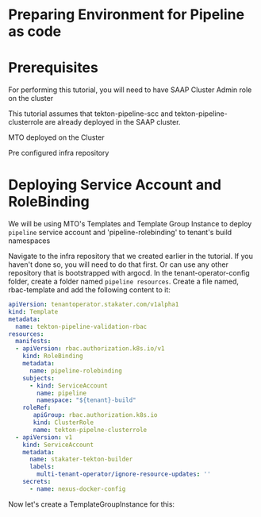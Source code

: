 # Preparing Environment for Pipeline as code

# Prerequisites

For performing this tutorial, you will need to have SAAP Cluster Admin role on the cluster

This tutorial assumes that tekton-pipeline-scc and tekton-pipeline-clusterrole are already deployed in the SAAP cluster.

MTO deployed on the Cluster

Pre configured infra repository

# Deploying Service Account and RoleBinding

We will be using MTO's Templates and Template Group Instance to deploy `pipeline` service account and 'pipeline-rolebinding' to tenant's build namespaces

Navigate to the infra repository that we created earlier in the tutorial. If you haven't done so, you will need to do that first. Or can use any other repository that is bootstrapped with argocd.
In the tenant-operator-config folder, create a folder named `pipeline resources`.
Create a file named, rbac-template and add the following content to it:

```yaml
apiVersion: tenantoperator.stakater.com/v1alpha1
kind: Template
metadata:
  name: tekton-pipeline-validation-rbac
resources:
  manifests:
  - apiVersion: rbac.authorization.k8s.io/v1
    kind: RoleBinding
    metadata:
      name: pipeline-rolebinding
    subjects:
      - kind: ServiceAccount
        name: pipeline
        namespace: "${tenant}-build"
    roleRef:
       apiGroup: rbac.authorization.k8s.io
       kind: ClusterRole
       name: tekton-pipelne-clusterrole
  - apiVersion: v1
    kind: ServiceAccount
    metadata:
      name: stakater-tekton-builder
      labels:
        multi-tenant-operator/ignore-resource-updates: ''
    secrets:
      - name: nexus-docker-config
```

Now let's create a TemplateGroupInstance for this:

